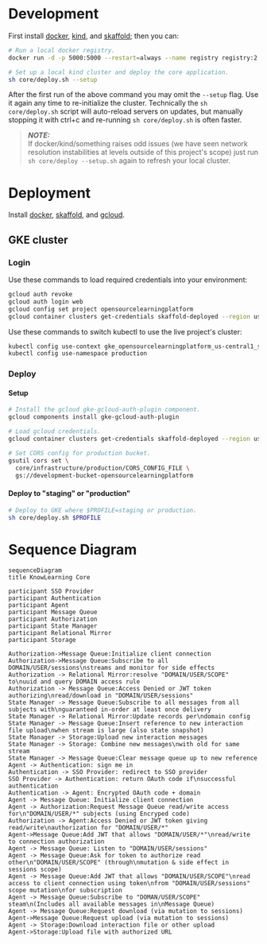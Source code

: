 # Development

First install [docker](https://docs.docker.com/get-docker/),
[kind](https://kind.sigs.k8s.io/docs/user/quick-start), and
[skaffold](https://skaffold.dev/docs/install/); then you can:

```sh
# Run a local docker registry.
docker run -d -p 5000:5000 --restart=always --name registry registry:2

# Set up a local kind cluster and deploy the core application.
sh core/deploy.sh --setup
```
After the first run of the above command you may omit the
```--setup``` flag. Use it again any time to re-initialize the
cluster. Technically the ```sh core/deploy.sh``` script will
auto-reload servers on updates, but manually stopping it with
ctrl+c and re-running ```sh core/deploy.sh``` is often
faster.

> **_NOTE:_**<br>
> If docker/kind/something raises odd issues (we have seen
> network resolution instabilities at levels outside of this
> project's scope) just run ```sh core/deploy --setup.sh```
> again to refresh your local cluster.

# Deployment

Install [docker](https://docs.docker.com/get-docker/),
[skaffold](https://skaffold.dev/docs/install/), and
[gcloud](https://cloud.google.com/sdk/docs/install).

## GKE cluster

### Login

Use these commands to load required credentials into your
environment:

```sh
gcloud auth revoke
gcloud auth login web
gcloud config set project opensourcelearningplatform
gcloud container clusters get-credentials skaffold-deployed --region us-central1
```

Use these commands to switch kubectl to use the live project's
cluster:

```sh
kubectl config use-context gke_opensourcelearningplatform_us-central1_skaffold-deployed
kubectl config use-namespace production
```

### Deploy

#### Setup

```sh
# Install the gcloud gke-gcloud-auth-plugin component.
gcloud components install gke-gcloud-auth-plugin

# Load gcloud credentials.
gcloud container clusters get-credentials skaffold-deployed --region us-central1

# Set CORS config for production bucket.
gsutil cors set \
  core/infrastructure/production/CORS_CONFIG_FILE \
  gs://development-bucket-opensourcelearningplatform
```

#### Deploy to "staging" or "production"

```sh
# Deploy to GKE where $PROFILE=staging or production.
sh core/deploy.sh $PROFILE
```

# Sequence Diagram
```mermaid
sequenceDiagram
title KnowLearning Core

participant SSO Provider
participant Authentication
participant Agent
participant Message Queue
participant Authorization
participant State Manager
participant Relational Mirror
participant Storage

Authorization->Message Queue:Initialize client connection
Authorization->Message Queue:Subscribe to all DOMAIN/USER/sessions\nstreams and monitor for side effects
Authorization -> Relational Mirror:resolve "DOMAIN/USER/SCOPE" to\nuuid and query DOMAIN access rule
Authorization -> Message Queue:Access Denied or JWT token authorizing\nread/download in "DOMAIN/USER/sessions"
State Manager -> Message Queue:Subscribe to all messages from all subjects with\nguaranteed in-order at least once delivery
State Manager -> Relational Mirror:Update records per\ndomain config
State Manager -> Message Queue:Insert reference to new interaction file upload\nwhen stream is large (also state snapshot)
State Manager -> Storage:Upload new interaction messages
State Manager -> Storage: Combine new messages\nwith old for same stream
State Manager -> Message Queue:Clear message queue up to new reference
Agent -> Authentication: sign me in
Authentication -> SSO Provider: redirect to SSO provider
SSO Provider -> Authentication: return OAuth code if\nsuccessful authentication
Authentication -> Agent: Encrypted OAuth code + domain
Agent -> Message Queue: Initialize client connection
Agent -> Authorization:Request Message Queue read/write access for\n"DOMAIN/USER/*" subjects (using Encryped code)
Authorization -> Agent:Access Denied or JWT token giving read/write\nauthorization for "DOMAIN/USER/*"
Agent->Message Queue:Add JWT that allows "DOMAIN/USER/*"\nread/write to connection authorization
Agent -> Message Queue: Listen to "DOMAIN/USER/sessions"
Agent -> Message Queue:Ask for token to authorize read other\n"DOMAIN/USER/SCOPE" (through\nmutation & side effect in sessions scope)
Agent -> Message Queue:Add JWT that allows "DOMAIN/USER/SCOPE"\nread access to client connection using token\nfrom "DOMAIN/USER/sessions" scope mutation\nfor subscription
Agent -> Message Queue:Subscribe to "DOMAN/USER/SCOPE" steam\n(Includes all available messages in\nMessage Queue)
Agent -> Message Queue:Request download (via mutation to sessions)
Agent->Message Queue:Request upload (via mutation to sessions)
Agent -> Storage:Download interaction file or other upload
Agent->Storage:Upload file with authorized URL
```
